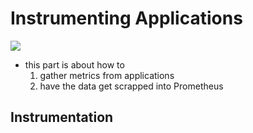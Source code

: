 # Instrumenting Applications

<img src="https://user-images.githubusercontent.com/6856382/222981847-84bb2401-5225-4b3b-b80d-16fdba01811c.png">

- this part is about how to
    1. gather metrics from applications
    2. have the data get scrapped into Prometheus

## Instrumentation

